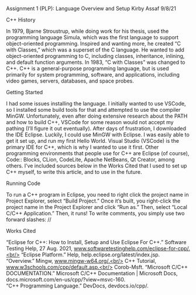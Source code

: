 Assignment 1 (PLP): Language Overview and Setup
Kirby Assaf
9/8/21

C++ History

In 1979, Bjarne Stroustrup, while doing work for his thesis, used the programming language Simula, which was the first language to support object-oriented programming. Inspired and wanting more, he created “C with Classes,” which was a superset of the C language. He wanted to add object-oriented programming to C, including classes, inheritance, inlining, and default function arguments. In 1983, “C with Classes” was changed to C++.
C++ is a general-purpose programming language, but is used primarily for system programming, software, and applications, including video games, servers, databases, and space probes.

Getting Started

I had some issues installing the language. I initially wanted to use VSCode, so I installed some build tools for that and attempted to use the compiler MinGW. Unfortunately, even after doing extensive research about the PATH and how to build C++, VSCode for some reason would not accept my pathing (I’ll figure it out eventually). After days of frustration, I downloaded the IDE Eclipse. Luckily, I could use MinGW with Eclipse. I was easily able to get it set up, and run my first Hello World.
Visual Studio (VSCode) is the primary IDE for C++, which is why I wanted to use it first. Other programming environments that people use for C++ are Eclipse (of course), Code:: Blocks, CLion, CodeLite, Apache NetBeans, Qt Creator, among others.
I’ve included sources below in the Works Cited that I used to set up C++ myself, to write this article, and to use in the future.

Running Code

To run a C++ program in Eclipse, you need to right click the project name in Project Explorer, select “Build Project.” Once it’s built, you right-click the project name in the Project Explorer and click “Run as.” Then, select “Local C/C++ Application.” Then, it runs!
To write comments, you simply use two forward slashes: //

Works Cited

“Eclipse for C++: How to Install, Setup and Use Eclipse For C++.” Software Testing Help, 27 Aug. 2021, www.softwaretestinghelp.com/eclipse-for-cpp/.<br/>
“Eclipse Platform.” Help, help.eclipse.org/latest/index.jsp.<br/>
“Overview.” Mingw, www.mingw-w64.org/.<br/>
C++ Tutorial, www.w3schools.com/cpp/default.asp.<br/> 
Corob-Msft. “Microsoft C/C++ DOCUMENTATION.” Microsoft C/C++ Documentation | Microsoft Docs, docs.microsoft.com/en-us/cpp/?view=msvc-160.<br/>
“C++ Programming Language.” DevDocs, devdocs.io/cpp/.<br/> 


